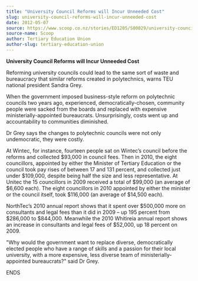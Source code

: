 ```yaml
---
title: "University Council Reforms will Incur Unneeded Cost"
slug: university-council-reforms-will-incur-unneeded-cost
date: 2012-05-07
source: https://www.scoop.co.nz/stories/ED1205/S00029/university-council-reforms-will-incur-unneeded-cost.htm
source-name: Scoop
author: Tertiary Education Union
author-slug: tertiary-education-union
---
```


<p><strong>University Council Reforms will Incur Unneeded
Cost</strong></p>

<p>Reforming university councils could lead to
the same sort of waste and bureaucracy that similar reforms
created in polytechnics, warns TEU national president Sandra
Grey.</p>

<p>When the government imposed business-style reform on
polytechnic councils two years ago, experienced,
democratically-chosen, community people were sacked from the
boards and replaced with expensive ministerially-appointed
bureaucrats. Unsurprisingly, costs went up and
accountability to communities diminished.</p>

<p>Dr Grey says the
changes to polytechnic councils were not only undemocratic,
they were costly.</p>

<p>At Wintec, for instance, fourteen people
sat on Wintec’s council before the reforms and collected
$93,000 in council fees. Then in 2010, the eight
councillors, appointed by either the Minister of Tertiary
Education or the council took pay rises of between 17 and
131 percent, and collected just under $109,000, despite
being half the size and less representative. At Unitec the
15 councillors in 2009 received a total of $99,000 (an
average of $6,600 each). The eight councillors in 2010
appointed by either the minister or the council itself, took
$116,000 (an average of $14,500 each).</p>

<p>NorthTec’s 2010
annual report shows that it spent over $500,000 more on
consultants and legal fees than it did in 2009 – up 195
percent from $286,000 to $844,000. Meanwhile the 2010
Whitireia annual report shows an increase in consultants and
legal fees of $52,000, up 18 percent on 2009.</p>

<p>"Why would
the government want to replace diverse, democratically
elected people who have a range of skills and a passion for
their local university, with a more expensive, less diverse
team of ministerially-appointed bureaucrats?" said Dr
Grey.</p>

<p>ENDS<p>

<p></p>